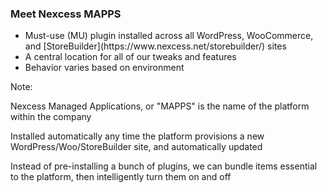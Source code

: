 ### Meet Nexcess MAPPS

* <!-- .element: class="fragment" --> Must-use (MU) plugin installed across all WordPress, WooCommerce, and [StoreBuilder](https://www.nexcess.net/storebuilder/) sites
* <!-- .element: class="fragment" --> A central location for all of our tweaks and features
* <!-- .element: class="fragment" --> Behavior varies based on environment

Note:

Nexcess Managed Applications, or "MAPPS" is the name of the platform within the company

Installed automatically any time the platform provisions a new WordPress/Woo/StoreBuilder site, and automatically updated

Instead of pre-installing a bunch of plugins, we can bundle items essential to the platform, then intelligently turn them on and off

